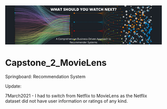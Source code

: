 ![cover_photo](https://raw.githubusercontent.com/villafue/Capstone_2_MovieLens/main/Pictures/README/Add%20a%20ds.png)

# Capstone_2_MovieLens
Springboard: Recommendation System

Update: 

7March2021 - I had to switch from Netflix to MovieLens as the Netflix dataset did not have user information or ratings of any kind. 
